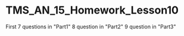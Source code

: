 # TMS_AN_15_Homework_Lesson10

First 7 questions in "Part1"
8 question in "Part2"
9 question in "Part3"
